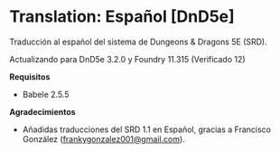 # Translation: Español [DnD5e]

Traducción al español del sistema de Dungeons & Dragons 5E (SRD).

Actualizando para DnD5e 3.2.0 y Foundry 11.315 (Verificado 12)

**Requisitos**
- Babele 2.5.5

**Agradecimientos**
- Añadidas traducciones del SRD 1.1 en Español, gracias a Francisco González (frankygonzalez001@gmail.com).